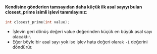 #### Kendisine gönderien tamsayıdan daha küçük ilk asal sayıyı bulan closest_prime isimli işlevi tanımlayınız:

```C
int closest_prime(int value);
```

+ İşlevin geri dönüş değeri value değerinden küçük en büyük asal sayı olacaktır.
+ Eğer böyle bir asal sayı yok ise işlev hata değeri olarak `-1` değerini döndürür.
